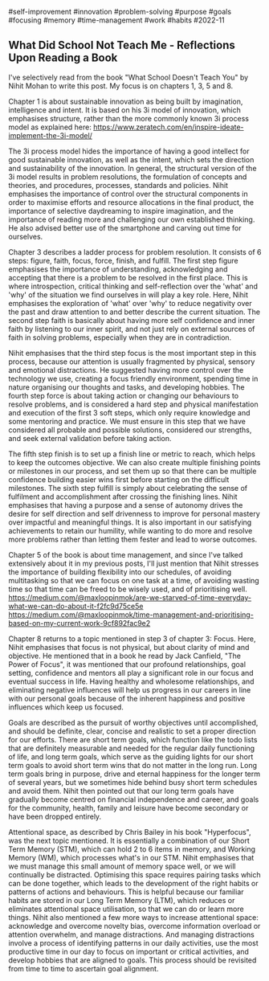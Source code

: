 #self-improvement
#innovation
#problem-solving
#purpose
#goals
#focusing
#memory
#time-management
#work
#habits
#2022-11

## What Did School Not Teach Me - Reflections Upon Reading a Book

I've selectively read from the book "What School Doesn't Teach You" by Nihit Mohan to write this post.  My focus is on chapters 1, 3, 5 and 8.

Chapter 1 is about sustainable innovation as being built by imagination, intelligence and intent.  It is based on his 3i model of innovation, which emphasises structure, rather than the more commonly known 3i process model as explained here:
https://www.zeratech.com/en/inspire-ideate-implement-the-3i-model/

The 3i process model hides the importance of having a good intellect for good sustainable innovation, as well as the intent, which sets the direction and sustainability of the innovation.  In general, the structural version of the 3i model results in problem resolutions, the formulation of concepts and theories, and procedures, processes, standards and policies.  Nihit emphasises the importance of control over the structural components in order to maximise efforts and resource allocations in the final product, the importance of selective daydreaming to inspire imagination, and the importance of reading more and challenging our own established thinking.  He also advised better use of the smartphone and carving out time for ourselves.

Chapter 3 describes a ladder process for problem resolution.  It consists of 6 steps: figure, faith, focus, force, finish, and fulfill.  The first step figure emphasises the importance of understanding, acknowledging and accepting that there is a problem to be resolved in the first place.  This is where introspection, critical thinking and self-reflection over the 'what' and 'why' of the situation we find ourselves in will play a key role.  Here, Nihit emphasises the exploration of 'what' over 'why' to reduce negativity over the past and draw attention to and better describe the current situation.  The second step faith is basically about having more self confidence and inner faith by listening to our inner spirit, and not just rely on external sources of faith in solving problems, especially when they are in contradiction.

Nihit emphasises that the third step focus is the most important step in this process, because our attention is usually fragmented by physical, sensory and emotional distractions.  He suggested having more control over the technology we use, creating a focus friendly environment, spending time in nature organising our thoughts and tasks, and developing hobbies.  The fourth step force is about taking action or changing our behaviours to resolve problems, and is considered a hard step and physical manifestation and execution of the first 3 soft steps, which only require knowledge and some mentoring and practice.  We must ensure in this step that we have considered all probable and possible solutions, considered our strengths, and seek external validation before taking action.

The fifth step finish is to set up a finish line or metric to reach, which helps to keep the outcomes objective.  We can also create multiple finishing points or milestones in our process, and set them up so that there can be multiple confidence building easier wins first before starting on the difficult milestones.  The sixth step fulfill is simply about celebrating the sense of fulfilment and accomplishment after crossing the finishing lines.  Nihit emphasises that having a purpose and a sense of autonomy drives the desire for self direction and self drivenness to improve for personal mastery over impactful and meaningful things.  It is also important in our satisfying achievements to retain our humility, while wanting to do more and resolve more problems rather than letting them fester and lead to worse outcomes.

Chapter 5 of the book is about time management, and since I've talked extensively about it in my previous posts, I'll just mention that Nihit stresses the importance of building flexibility into our schedules, of avoiding multitasking so that we can focus on one task at a time, of avoiding wasting time so that time can be freed to be wisely used, and of prioritising well.
https://medium.com/@maxloopinmok/are-we-starved-of-time-everyday-what-we-can-do-about-it-f2fc9d75ce5e
https://medium.com/@maxloopinmok/time-management-and-prioritising-based-on-my-current-work-9cf892fac9e2

Chapter 8 returns to a topic mentioned in step 3 of chapter 3: Focus.  Here, Nihit emphasises that focus is not physical, but about clarity of mind and objective.  He mentioned that in a book he read by Jack Canfield, "The Power of Focus", it was mentioned that our profound relationships, goal setting, confidence and mentors all play a significant role in our focus and eventual success in life.  Having healthy and wholesome relationships, and eliminating negative influences will help us progress in our careers in line with our personal goals because of the inherent happiness and positive influences which keep us focused.

Goals are described as the pursuit of worthy objectives until accomplished, and should be definite, clear, concise and realistic to set a proper direction for our efforts.  There are short term goals, which function like the todo lists that are definitely measurable and needed for the regular daily functioning of life, and long term goals, which serve as the guiding lights for our short term goals to avoid short term wins that do not matter in the long run.  Long term goals bring in purpose, drive and eternal happiness for the longer term of several years, but we sometimes hide behind busy short term schedules and avoid them.  Nihit then pointed out that our long term goals have gradually become centred on financial independence and career, and goals for the community, health, family and leisure have become secondary or have been dropped entirely.

Attentional space, as described by Chris Bailey in his book "Hyperfocus", was the next topic mentioned.  It is essentially a combination of our Short Term Memory (STM), which can hold 2 to 6 items in memory, and Working Memory (WM), which processes what's in our STM.  Nihit emphasises that we must manage this small amount of memory space well, or we will continually be distracted.  Optimising this space requires pairing tasks which can be done together, which leads to the development of the right habits or patterns of actions and behaviours.  This is helpful because our familiar habits are stored in our Long Term Memory (LTM), which reduces or eliminates attentional space utilisation, so that we can do or learn more things.  Nihit also mentioned a few more ways to increase attentional space: acknowledge and overcome novelty bias, overcome information overload or attention overwhelm, and manage distractions.  And managing distractions involve a process of identifying patterns in our daily activities, use the most productive time in our day to focus on important or critical activities, and develop hobbies that are aligned to goals.  This process should be revisited from time to time to ascertain goal alignment.

